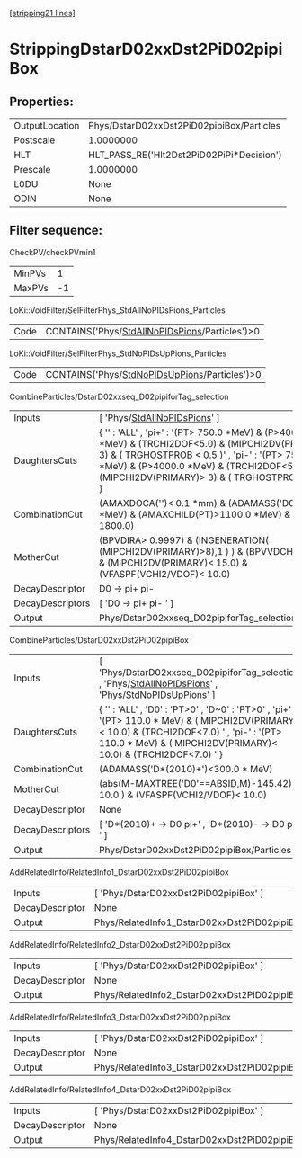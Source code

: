 [[stripping21 lines]](./stripping21-index)

# StrippingDstarD02xxDst2PiD02pipiBox

## Properties:

|                |                                            |
|----------------|--------------------------------------------|
| OutputLocation | Phys/DstarD02xxDst2PiD02pipiBox/Particles  |
| Postscale      | 1.0000000                                  |
| HLT            | HLT_PASS_RE('Hlt2Dst2PiD02PiPi\*Decision') |
| Prescale       | 1.0000000                                  |
| L0DU           | None                                       |
| ODIN           | None                                       |

## Filter sequence:

CheckPV/checkPVmin1

|        |     |
|--------|-----|
| MinPVs | 1   |
| MaxPVs | -1  |

LoKi::VoidFilter/SelFilterPhys_StdAllNoPIDsPions_Particles

|      |                                                                                                    |
|------|----------------------------------------------------------------------------------------------------|
| Code | CONTAINS('Phys/[StdAllNoPIDsPions](./stripping21-commonparticles-stdallnopidspions)/Particles')\>0 |

LoKi::VoidFilter/SelFilterPhys_StdNoPIDsUpPions_Particles

|      |                                                                                                  |
|------|--------------------------------------------------------------------------------------------------|
| Code | CONTAINS('Phys/[StdNoPIDsUpPions](./stripping21-commonparticles-stdnopidsuppions)/Particles')\>0 |

CombineParticles/DstarD02xxseq_D02pipiforTag_selection

|                  |                                                                                                                                                                                                                                                                    |
|------------------|--------------------------------------------------------------------------------------------------------------------------------------------------------------------------------------------------------------------------------------------------------------------|
| Inputs           | [ 'Phys/[StdAllNoPIDsPions](./stripping21-commonparticles-stdallnopidspions)' ]                                                                                                                                                                                  |
| DaughtersCuts    | { '' : 'ALL' , 'pi+' : '(PT\> 750.0 \*MeV) & (P\>4000.0 \*MeV) & (TRCHI2DOF\<5.0) & (MIPCHI2DV(PRIMARY)\> 3) & ( TRGHOSTPROB \< 0.5 )' , 'pi-' : '(PT\> 750.0 \*MeV) & (P\>4000.0 \*MeV) & (TRCHI2DOF\<5.0) & (MIPCHI2DV(PRIMARY)\> 3) & ( TRGHOSTPROB \< 0.5 )' } |
| CombinationCut   | (AMAXDOCA('')\< 0.1 \*mm) & (ADAMASS('D0')\< 70.0 \*MeV) & (AMAXCHILD(PT)\>1100.0 \*MeV) & (APT\> 1800.0)                                                                                                                                                          |
| MotherCut        | (BPVDIRA\> 0.9997) & (INGENERATION( (MIPCHI2DV(PRIMARY)\>8),1 ) ) & (BPVVDCHI2\> 20.0) & (MIPCHI2DV(PRIMARY)\< 15.0) & (VFASPF(VCHI2/VDOF)\< 10.0)                                                                                                                 |
| DecayDescriptor  | D0 -\> pi+ pi-                                                                                                                                                                                                                                                     |
| DecayDescriptors | [ 'D0 -\> pi+ pi- ' ]                                                                                                                                                                                                                                            |
| Output           | Phys/DstarD02xxseq_D02pipiforTag_selection/Particles                                                                                                                                                                                                               |

CombineParticles/DstarD02xxDst2PiD02pipiBox

|                  |                                                                                                                                                                                                                         |
|------------------|-------------------------------------------------------------------------------------------------------------------------------------------------------------------------------------------------------------------------|
| Inputs           | [ 'Phys/DstarD02xxseq_D02pipiforTag_selection' , 'Phys/[StdAllNoPIDsPions](./stripping21-commonparticles-stdallnopidspions)' , 'Phys/[StdNoPIDsUpPions](./stripping21-commonparticles-stdnopidsuppions)' ]            |
| DaughtersCuts    | { '' : 'ALL' , 'D0' : 'PT\>0' , 'D~0' : 'PT\>0' , 'pi+' : '(PT\> 110.0 \* MeV) & ( MIPCHI2DV(PRIMARY)\< 10.0) & (TRCHI2DOF\<7.0) ' , 'pi-' : '(PT\> 110.0 \* MeV) & ( MIPCHI2DV(PRIMARY)\< 10.0) & (TRCHI2DOF\<7.0) ' } |
| CombinationCut   | (ADAMASS('D\*(2010)+')\<300.0 \* MeV)                                                                                                                                                                                   |
| MotherCut        | (abs(M-MAXTREE('D0'==ABSID,M)-145.42) \< 10.0 ) & (VFASPF(VCHI2/VDOF)\< 10.0)                                                                                                                                           |
| DecayDescriptor  | None                                                                                                                                                                                                                    |
| DecayDescriptors | [ 'D\*(2010)+ -\> D0 pi+' , 'D\*(2010)- -\> D0 pi-' ]                                                                                                                                                                 |
| Output           | Phys/DstarD02xxDst2PiD02pipiBox/Particles                                                                                                                                                                               |

AddRelatedInfo/RelatedInfo1_DstarD02xxDst2PiD02pipiBox

|                 |                                                        |
|-----------------|--------------------------------------------------------|
| Inputs          | [ 'Phys/DstarD02xxDst2PiD02pipiBox' ]                |
| DecayDescriptor | None                                                   |
| Output          | Phys/RelatedInfo1_DstarD02xxDst2PiD02pipiBox/Particles |

AddRelatedInfo/RelatedInfo2_DstarD02xxDst2PiD02pipiBox

|                 |                                                        |
|-----------------|--------------------------------------------------------|
| Inputs          | [ 'Phys/DstarD02xxDst2PiD02pipiBox' ]                |
| DecayDescriptor | None                                                   |
| Output          | Phys/RelatedInfo2_DstarD02xxDst2PiD02pipiBox/Particles |

AddRelatedInfo/RelatedInfo3_DstarD02xxDst2PiD02pipiBox

|                 |                                                        |
|-----------------|--------------------------------------------------------|
| Inputs          | [ 'Phys/DstarD02xxDst2PiD02pipiBox' ]                |
| DecayDescriptor | None                                                   |
| Output          | Phys/RelatedInfo3_DstarD02xxDst2PiD02pipiBox/Particles |

AddRelatedInfo/RelatedInfo4_DstarD02xxDst2PiD02pipiBox

|                 |                                                        |
|-----------------|--------------------------------------------------------|
| Inputs          | [ 'Phys/DstarD02xxDst2PiD02pipiBox' ]                |
| DecayDescriptor | None                                                   |
| Output          | Phys/RelatedInfo4_DstarD02xxDst2PiD02pipiBox/Particles |
